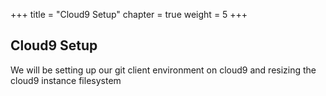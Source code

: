 +++
title = "Cloud9 Setup"
chapter = true
weight = 5
+++

## Cloud9 Setup
We will be setting up our git client environment on cloud9 and resizing the cloud9 instance filesystem
